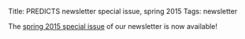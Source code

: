 Title: PREDICTS newsletter special issue, spring 2015
Tags: newsletter

The [spring 2015 special issue]({filename}/newsletters/PREDICTSNewsletterSpring2015Special.pdf)
of our newsletter is now available!
